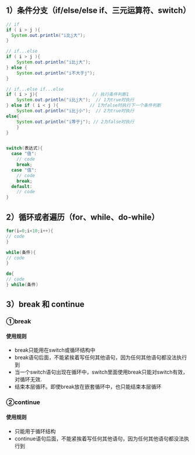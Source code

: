 ## 1）条件分支（if/else/else if、三元运算符、switch）

```java
// if
if ( i > j ){
  System.out.println("i比j大");
}

// if...else
if ( i > j ){
	System.out.println("i比j大");
} else {
	System.out.println("i不大于j");
}

// if...else if...else
if ( i > j){                     // 执行条件判断1
	System.out.println("i比j大");  // 1为true时执行
} else if ( i < j ){            // 1为false时执行下一个条件判断
	System.out.println("i比j小");  // 2为true时执行   
else{
	System.out.println("i等于j"); // 2为false时执行
	}
}
```

```java

```

```java
switch(表达式){
  case "值":
    // code
    break;
  case "值":
    // code
    break;
  default:
    // code
}
```



## 2）循环或者遍历（for、while、do-while）

```java
for(i=0;i<10;i++){
// code
}

while(条件){
// code
}

do{
// code
} while(条件)
```

## 3）break 和 continue

### ①break

#### 使用规则

- break只能用在switch或循环结构中
- break语句后面，不能紧挨着写任何其他语句，因为任何其他语句都没法执行到
- 当一个switch语句出现在循环中，switch里面使用break只能对switch有效，对循环无效.
- 结束本层循环。即使break放在嵌套循环中，也只能结束本层循环

### ②continue

#### 使用规则

- 只能用于循环结构
- continue语句后面，不能紧挨着写任何其他语句，因为任何其他语句都没法执行到

